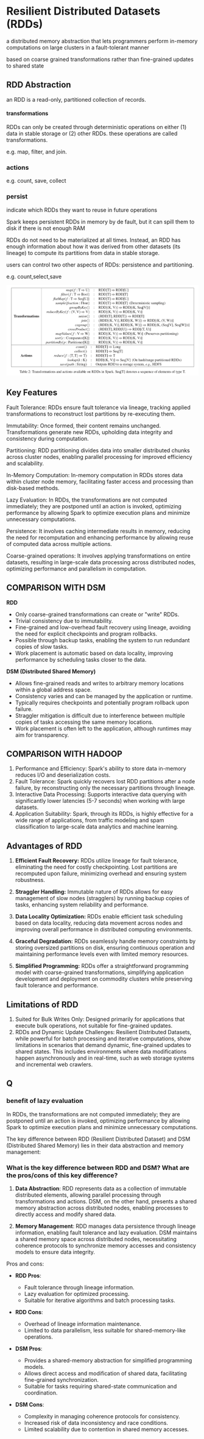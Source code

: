 # Resilient Distributed Datasets (RDDs)
a distributed memory abstraction that lets programmers perform in-memory computations on large clusters in a fault-tolerant manner

based on coarse grained transformations rather than fine-grained updates to shared state

## RDD Abstraction
an RDD is a read-only, partitioned collection
of records.
#### transformations
RDDs can only be created through deterministic
operations on either (1) data in stable storage or (2) other RDDs. these operations are called transformations.

e.g. map, filter, and join.

### actions
e.g. count, save, collect

### persist
indicate which RDDs they want to reuse in future operations

Spark keeps persistent RDDs in memory by de
fault, but it can spill them to disk if there is not enough RAM

RDDs do not need to be materialized at all times. Instead, an RDD has enough information about how it was derived from other datasets (its lineage) to compute its partitions from data in stable storage.

users can control two other aspects of RDDs:
persistence and partitioning.

e.g. count,select,save

![](./Transformations%20and%20actions.png)

## Key Features
Fault Tolerance: RDDs ensure fault tolerance via lineage, tracking applied transformations to reconstruct lost partitions by re-executing them.

Immutability: Once formed, their content remains unchanged. Transformations generate new RDDs, upholding data integrity and consistency during computation.

Partitioning: RDD partitioning divides data into smaller distributed chunks across cluster nodes, enabling parallel processing for improved efficiency and scalability.

In-Memory Computation: In-memory computation in RDDs stores data within cluster node memory, facilitating faster access and processing than disk-based methods.

Lazy Evaluation: In RDDs, the transformations are not computed immediately; they are postponed until an action is invoked, optimizing performance by allowing Spark to optimize execution plans and minimize unnecessary computations.

Persistence: It involves caching intermediate results in memory, reducing the need for recomputation and enhancing performance by allowing reuse of computed data across multiple actions.

Coarse-grained operations: It involves applying transformations on entire datasets, resulting in large-scale data processing across distributed nodes, optimizing performance and parallelism in computation.

## COMPARISON WITH DSM
**RDD**

- Only coarse-grained transformations can create or "write" RDDs.
- Trivial consistency due to immutability.
- Fine-grained and low-overhead fault recovery using lineage, avoiding the need for explicit checkpoints and program rollbacks.
- Possible through backup tasks, enabling the system to run redundant copies of slow tasks.
- Work placement is automatic based on data locality, improving performance by scheduling tasks closer to the data.

**DSM (Distributed Shared Memory)**

- Allows fine-grained reads and writes to arbitrary memory locations within a global address space.
- Consistency varies and can be managed by the application or runtime.
- Typically requires checkpoints and potentially program rollback upon failure.
- Straggler mitigation is difficult due to interference between multiple copies of tasks accessing the same memory locations.
- Work placement is often left to the application, although runtimes may aim for transparency.

## COMPARISON WITH HADOOP
1. Performance and Efficiency: Spark's ability to store data in-memory reduces I/O and deserialization costs.
2. Fault Tolerance: Spark quickly recovers lost RDD partitions after a node failure, by reconstructing only the necessary partitions through lineage.
3. Interactive Data Processing: Supports interactive data querying with significantly lower latencies (5-7 seconds) when working with large datasets.
4. Application Suitability: Spark, through its RDDs, is highly effective for a wide range of applications, from traffic modeling and spam classification to large-scale data analytics and machine learning.

## Advantages of RDD
1. **Efficient Fault Recovery:** RDDs utilize lineage for fault tolerance, eliminating the need for costly checkpointing. Lost partitions are recomputed upon failure, minimizing overhead and ensuring system robustness.

2. **Straggler Handling:** Immutable nature of RDDs allows for easy management of slow nodes (stragglers) by running backup copies of tasks, enhancing system reliability and performance.

3. **Data Locality Optimization:** RDDs enable efficient task scheduling based on data locality, reducing data movement across nodes and improving overall performance in distributed computing environments.

4. **Graceful Degradation:** RDDs seamlessly handle memory constraints by storing oversized partitions on disk, ensuring continuous operation and maintaining performance levels even with limited memory resources.

5. **Simplified Programming:** RDDs offer a straightforward programming model with coarse-grained transformations, simplifying application development and deployment on commodity clusters while preserving fault tolerance and performance.

## Limitations of RDD
1. Suited for Bulk Writes Only: Designed primarily for applications that execute bulk operations, not suitable for fine-grained updates.
2. RDDs and Dynamic Update Challenges: Resilient Distributed Datasets, while powerful for batch processing and iterative computations, show limitations in scenarios that demand dynamic, fine-grained updates to shared states. This includes environments where data modifications happen asynchronously and in real-time, such as web storage systems and incremental web crawlers.

## Q
### benefit of lazy evaluation
In RDDs, the transformations are not computed immediately; they are postponed until an action is invoked, optimizing performance by allowing Spark to optimize execution plans and minimize unnecessary computations.

The key difference between RDD (Resilient Distributed Dataset) and DSM (Distributed Shared Memory) lies in their data abstraction and memory management:

### What is the key difference between RDD and DSM? What are the pros/cons of this key difference?
1. **Data Abstraction**: RDD represents data as a collection of immutable distributed elements, allowing parallel processing through transformations and actions. DSM, on the other hand, presents a shared memory abstraction across distributed nodes, enabling processes to directly access and modify shared data.

2. **Memory Management**: RDD manages data persistence through lineage information, enabling fault tolerance and lazy evaluation. DSM maintains a shared memory space across distributed nodes, necessitating coherence protocols to synchronize memory accesses and consistency models to ensure data integrity.

Pros and cons:

- **RDD Pros**:
  - Fault tolerance through lineage information.
  - Lazy evaluation for optimized processing.
  - Suitable for iterative algorithms and batch processing tasks.

- **RDD Cons**:
  - Overhead of lineage information maintenance.
  - Limited to data parallelism, less suitable for shared-memory-like operations.

- **DSM Pros**:
  - Provides a shared-memory abstraction for simplified programming models.
  - Allows direct access and modification of shared data, facilitating fine-grained synchronization.
  - Suitable for tasks requiring shared-state communication and coordination.

- **DSM Cons**:
  - Complexity in managing coherence protocols for consistency.
  - Increased risk of data inconsistency and race conditions.
  - Limited scalability due to contention in shared memory accesses.
